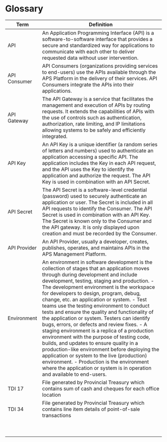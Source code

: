 # Glossary

| Term         	| Definition                                                                                                                                                                                                                                                                                                                                                                                                                                                                                                                                                                                                                                                                                                                                                                                                                                                                                    	|
|--------------	|-----------------------------------------------------------------------------------------------------------------------------------------------------------------------------------------------------------------------------------------------------------------------------------------------------------------------------------------------------------------------------------------------------------------------------------------------------------------------------------------------------------------------------------------------------------------------------------------------------------------------------------------------------------------------------------------------------------------------------------------------------------------------------------------------------------------------------------------------------------------------------------------------	|
| API          	| An Application Programming Interface (API) is a software-to-software interface that provides a secure and standardized way for applications to communicate with each other to deliver requested data without user intervention.                                                                                                                                                                                                                                                                                                                                                                                                                                                                                                                                                                                                                                                               	|
| API Consumer 	| API Consumers (organizations providing services to end-users) use the APIs available through the APS Platform in the delivery of their services. API Consumers integrate the APIs into their applications.                                                                                                                                                                                                                                                                                                                                                                                                                                                                                                                                                                                                                                                                                    	|
| API Gateway  	| The API Gateway is a service that facilitates the management and execution of APIs by routing requests. It extends the capabilities of APIs with the use of controls such as authentication, authorization, rate limiting, and IP limitations allowing systems to be safely and efficiently integrated.                                                                                                                                                                                                                                                                                                                                                                                                                                                                                                                                                                                       	|
| API Key      	| An API Key is a unique identifier (a random series of letters and numbers) used to authenticate an application accessing a specific API. The application includes the Key in each API request, and the API uses the Key to identify the application and authorize the request. The API Key is used in combination with an API Secret.                                                                                                                                                                                                                                                                                                                                                                                                                                                                                                                                                         	|
| API Secret   	| The API Secret is a software-level credential (password) used to securely authenticate an application or user. The Secret is included in all API requests to identify the Consumer. The API Secret is used in combination with an API Key. The Secret is known only to the Consumer and the API gateway. It is only displayed upon creation and must be recorded by the Consumer.                                                                                                                                                                                                                                                                                                                                                                                                                                                                                                             	|
| API Provider 	| An API Provider, usually a developer, creates, publishes, operates, and maintains APIs in the APS Management Platform.                                                                                                                                                                                                                                                                                                                                                                                                                                                                                                                                                                                                                                                                                                                                                                        	|
| Environment  	| An environment in software development is the collection of stages that an application moves through during development and include development, testing, staging and production.  - The development environment is the workspace for developers to design, program, debug, change, etc. an application or system.  - Test teams use the testing environment to conduct tests and ensure the quality and functionality of the application or system. Testers can identify bugs, errors, or defects and review fixes.  - A staging environment is a replica of a production environment with the purpose of testing code, builds, and updates to ensure quality in a production-like environment before deploying the application or system to the live (production) environment.  - Production is the environment where the application or system is in operation and available to end-users. 	|
| TDI 17       	| File generated by Provincial Treasury which contains sum of cash and cheques for each office location                                                                                                                                                                                                                                                                                                                                                                                                                                                                                                                                                                                                                                                                                                                                                                                         	|
| TDI 34       	| File generated by Provincial Treasury which contains line item details of point-of-sale transactions                                                                                                                                                                                                                                                                                                                                                                                                                                                                                                                                                                                                                                                                                                                                                                                          	|
|              	|                                                                                                                                                                                                                                                                                                                                                                                                                                                                                                                                                                                                                                                                                                                                                                                                                                                                                               	|
|              	|                                                                                                                                                                                                                                                                                                                                                                                                                                                                                                                                                                                                                                                                                                                                                                                                                                                                                               	|
|              	|                                                                                                                                                                                                                                                                                                                                                                                                                                                                                                                                                                                                                                                                                                                                                                                                                                                                                               	|
|              	|                                                                                                                                                                                                                                                                                                                                                                                                                                                                                                                                                                                                                                                                                                                                                                                                                                                                                               	|
|              	|                                                                                                                                                                                                                                                                                                                                                                                                                                                                                                                                                                                                                                                                                                                                                                                                                                                                                               	|
|              	|                                                                                                                                                                                                                                                                                                                                                                                                                                                                                                                                                                                                                                                                                                                                                                                                                                                                                               	|
|              	|                                                                                                                                                                                                                                                                                                                                                                                                                                                                                                                                                                                                                                                                                                                                                                                                                                                                                               	|
|              	|                                                                                                                                                                                                                                                                                                                                                                                                                                                                                                                                                                                                                                                                                                                                                                                                                                                                                               	|
|              	|                                                                                                                                                                                                                                                                                                                                                                                                                                                                                                                                                                                                                                                                                                                                                                                                                                                                                               	|